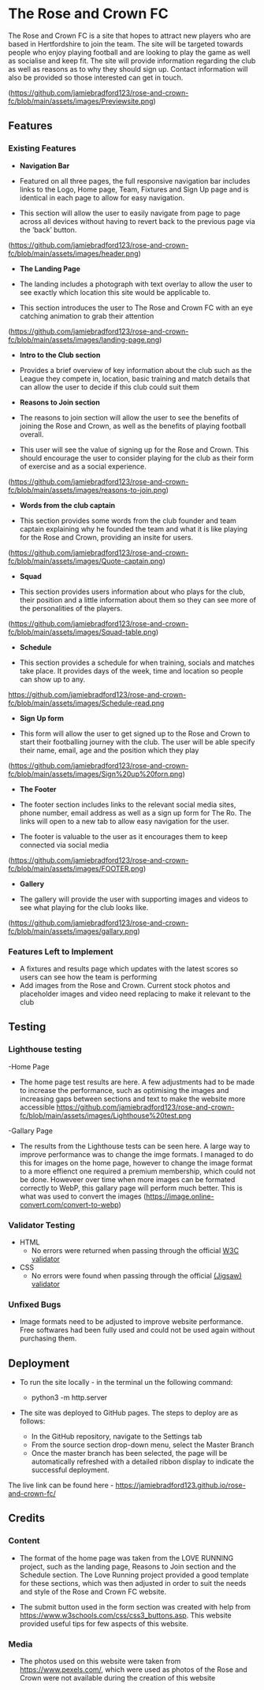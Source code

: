 # The Rose and Crown FC

The Rose and Crown FC is a site that hopes to attract new players who are based in Hertfordshire to join the team. The site will be targeted towards people who enjoy playing football and are looking to play the game as well as socialise and keep fit. The site will provide information regarding the club as well as reasons as to why they should sign up. Contact information will also be provided so those interested can get in touch. 

(https://github.com/jamiebradford123/rose-and-crown-fc/blob/main/assets/images/Previewsite.png)

## Features
 
### Existing Features
 
- __Navigation Bar__
 
 - Featured on all three pages, the full responsive navigation bar includes links to the Logo, Home page, Team, Fixtures and Sign Up page and is identical in each page to allow for easy navigation.
 - This section will allow the user to easily navigate from page to page across all devices without having to revert back to the previous page via the ‘back’ button.
 
(https://github.com/jamiebradford123/rose-and-crown-fc/blob/main/assets/images/header.png)
 
- __The Landing Page__
 
 - The landing includes a photograph with text overlay to allow the user to see exactly which location this site would be applicable to.
 - This section introduces the user to The Rose and Crown FC with an eye catching animation to grab their attention
 
(https://github.com/jamiebradford123/rose-and-crown-fc/blob/main/assets/images/landing-page.png)

- __Intro to the Club section__
 - Provides a brief overview of key information about the club such as the League they compete in, location, basic training and match details that can allow the user to decide if this club could suit them
 
- __Reasons to Join section__
 
 - The reasons to join section will allow the user to see the benefits of joining the Rose and Crown, as well as the benefits of playing football overall.
 - This user will see the value of signing up for the Rose and Crown. This should encourage the user to consider playing for the club as their form of exercise and as a social experience.
 
(https://github.com/jamiebradford123/rose-and-crown-fc/blob/main/assets/images/reasons-to-join.png)
 
- __Words from the club captain__
 
 - This section provides some words from the club founder and team captain explaining why he founded the team and what it is like playing for the Rose and Crown, providing an insite for users.
 
(https://github.com/jamiebradford123/rose-and-crown-fc/blob/main/assets/images/Quote-captain.png)

- __Squad__

 - This section provides users information about who plays for the club, their position and a little information about them so they can see more of the personalities of the players. 


 (https://github.com/jamiebradford123/rose-and-crown-fc/blob/main/assets/images/Squad-table.png)
 
 - __Schedule__
 
 - This section provides a schedule for when training, socials and matches take place. It provides days of the week, time and location so people can show up to any. 

 https://github.com/jamiebradford123/rose-and-crown-fc/blob/main/assets/images/Schedule-read.png


- __Sign Up form__
 
 - This form will allow the user to get signed up to the Rose and Crown to start their footballing journey with the club. The user will be able specify their name, email, age and the position which they play
 
(https://github.com/jamiebradford123/rose-and-crown-fc/blob/main/assets/images/Sign%20up%20forn.png)
 
- __The Footer__
 
 - The footer section includes links to the relevant social media sites, phone number, email address as well as a sign up form for The Ro. The links will open to a new tab to allow easy navigation for the user.
 - The footer is valuable to the user as it encourages them to keep connected via social media
 
(https://github.com/jamiebradford123/rose-and-crown-fc/blob/main/assets/images/FOOTER.png)
 
- __Gallery__
 
 - The gallery will provide the user with supporting images and videos to see what playing for the club looks like. 
 
(https://github.com/jamiebradford123/rose-and-crown-fc/blob/main/assets/images/gallary.png)
 

### Features Left to Implement

- A fixtures and results page which updates with the latest scores so users can see how the team is performing
- Add images from the Rose and Crown. Current stock photos and placeholder images and video need replacing to make it relevant to the club

## Testing 

### Lighthouse testing
-Home Page
  - The home page test results are here. A few adjustments had to be made to increase the performance, such as optimising the images and increasing gaps between sections and text to make the website more accessible
  https://github.com/jamiebradford123/rose-and-crown-fc/blob/main/assets/images/Lighthouse%20test.png

-Gallary Page
  - The results from the Lighthouse tests can be seen here. A large way to improve performance was to change the imge formats. I managed to do this for images on the home page, however to change the image format to a more effienct one required a premium membership, which could not be done. Howeveer over time when more images can be formated correctly to WebP, this gallary page will perform much better. This is what was used to convert the images (https://image.online-convert.com/convert-to-webp)

### Validator Testing 

- HTML
  - No errors were returned when passing through the official [W3C validator](https://validator.w3.org/nu/?doc=https%3A%2F%2Fjamiebradford123.github.io%2Frose-and-crown-fc%2F)
- CSS
  - No errors were found when passing through the official [(Jigsaw) validator](https://jigsaw.w3.org/css-validator/validator?uri=https%3A%2F%2Fjamiebradford123.github.io%2Frose-and-crown-fc%2F&profile=css3svg&usermedium=all&warning=1&vextwarning=&lang=en)

### Unfixed Bugs
- Image formats need to be adjusted to improve website performance. Free softwares had been fully used and could not be used again without purchasing them.

## Deployment
- To run the site locally - in the terminal un the following command:
    - python3 -m http.server

- The site was deployed to GitHub pages. The steps to deploy are as follows: 
  - In the GitHub repository, navigate to the Settings tab 
  - From the source section drop-down menu, select the Master Branch
  - Once the master branch has been selected, the page will be automatically refreshed with a detailed ribbon display to indicate the successful deployment. 

The live link can be found here - https://jamiebradford123.github.io/rose-and-crown-fc/

## Credits 

### Content 

- The format of the home page was taken from the LOVE RUNNING project, such as the landing page, Reasons to Join section and the Schedule section. The Love Running project provided a good template for these sections, which was then adjusted in order to suit the needs and style of the Rose and Crown FC website.

- The submit button used in the form section was created with help from https://www.w3schools.com/css/css3_buttons.asp. This website provided useful tips for few aspects of this website.
### Media

- The photos used on this website were taken from https://www.pexels.com/, which were used as photos of the Rose and Crown were not available during the creation of this website

